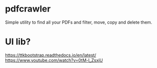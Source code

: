 # pdfcrawler
Simple utility to find all your PDFs and filter, move, copy and delete them.

# UI lib?
https://ttkbootstrap.readthedocs.io/en/latest/
https://www.youtube.com/watch?v=0tM-l_ZsxjU